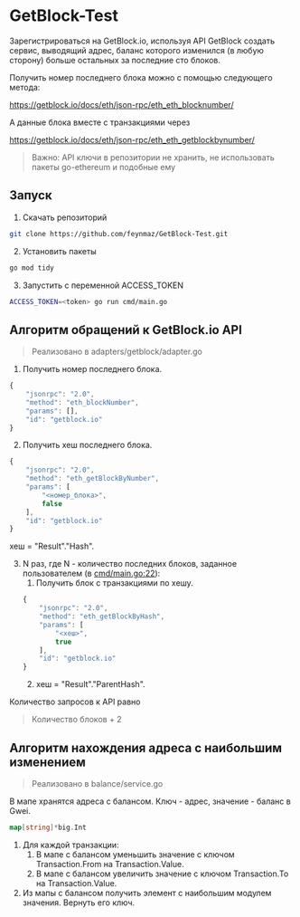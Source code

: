 # GetBlock-Test

Зарегистрироваться на GetBlock.io, используя API GetBlock создать сервис, выводящий адрес, баланс которого изменился (в любую сторону) больше остальных за последние сто блоков.

Получить номер последнего блока можно с помощью следующего метода:

https://getblock.io/docs/eth/json-rpc/eth_eth_blocknumber/

А данные блока вместе с транзакциями через

https://getblock.io/docs/eth/json-rpc/eth_eth_getblockbynumber/

> Важно: API ключи в репозитории не хранить, не использовать пакеты go-ethereum и подобные ему

## Запуск
1. Скачать репозиторий
```sh
git clone https://github.com/feynmaz/GetBlock-Test.git
```

2. Установить пакеты
```sh
go mod tidy
```

3. Запустить с переменной ACCESS_TOKEN
```sh
ACCESS_TOKEN=<token> go run cmd/main.go
```

## Алгоритм обращений к GetBlock.io API
> Реализовано в adapters/getblock/adapter.go
1. Получить номер последнего блока.
```js
{
    "jsonrpc": "2.0",
    "method": "eth_blockNumber",
    "params": [],
    "id": "getblock.io"
}
```
2. Получить хеш последнего блока.
```js
{
    "jsonrpc": "2.0",
    "method": "eth_getBlockByNumber",
    "params": [
        "<номер_блока>",
        false
    ],
    "id": "getblock.io"
}
```
хеш = "Result"."Hash".

3. N раз, где N - количество последних блоков, заданное пользователем (в [cmd/main.go:22](https://github.com/feynmaz/GetBlock-Test/blob/master/cmd/main.go#L22)):
    1. Получить блок с транзакциями по хешу.
    ```js
    {
		"jsonrpc": "2.0",
		"method": "eth_getBlockByHash",
		"params": [
			"<хеш>",
			true
		],
		"id": "getblock.io"
	}
    ```
    2. хеш = "Result"."ParentHash".


Количество запросов к API равно
> Количество блоков + 2

## Алгоритм нахождения адреса с наибольшим изменением
> Реализовано в balance/service.go

В мапе хранятся адреса с балансом. Ключ - адрес, значение - баланс в Gwei.
```go
map[string]*big.Int
```

1. Для каждой транзакции:
    1. В мапе с балансом уменьшить значение с ключом Transaction.From на Transaction.Value.
    2. В мапе с балансом увеличить значение с ключом Transaction.To на Transaction.Value.
2. Из мапы с балансом получить элемент с наибольшим модулем значения. Вернуть его ключ.
